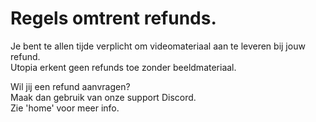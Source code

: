 # Regels omtrent refunds.

Je bent te allen tijde verplicht om videomateriaal aan te leveren bij jouw refund.<Br>
Utopia erkent geen refunds toe zonder beeldmateriaal.<Br>

Wil jij een refund aanvragen?<br>
Maak dan gebruik van onze support Discord.<br>
Zie 'home' voor meer info.<br>
